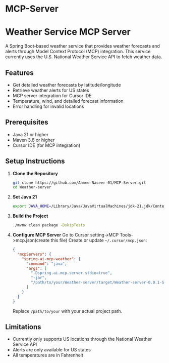 # MCP-Server

# Weather Service MCP Server

A Spring Boot-based weather service that provides weather forecasts and alerts through Model Context Protocol (MCP) integration. This service currently uses the U.S. National Weather Service API to fetch weather data.

## Features

- Get detailed weather forecasts by latitude/longitude
- Retrieve weather alerts for US states
- MCP server integration for Cursor IDE
- Temperature, wind, and detailed forecast information
- Error handling for invalid locations

## Prerequisites

- Java 21 or higher
- Maven 3.6 or higher
- Cursor IDE (for MCP integration)

## Setup Instructions

1. **Clone the Repository**
   ```bash
   git clone https://github.com/Ahmed-Naseer-01/MCP-Server.git
   cd Weather-server
   ```

2. **Set Java 21**
   ```bash
   export JAVA_HOME=/Library/Java/JavaVirtualMachines/jdk-21.jdk/Contents/Home
   ```

3. **Build the Project**
   ```bash
   ./mvnw clean package -DskipTests
   ```

4. **Configure MCP Server**
   Go to Cursor setting->MCP Tools->mcp.json(create this file)
   Create or update `~/.cursor/mcp.json`:
   ```json
   {
     "mcpServers": {
       "spring-ai-mcp-weather": {
         "command": "java",
         "args": [
           "-Dspring.ai.mcp.server.stdio=true",
           "-jar",
           "/path/to/your/Weather-server/target/Weather-server-0.0.1-SNAPSHOT.jar"
         ]
       }
     }
   }
   ```
   Replace `/path/to/your` with your actual project path.
## Limitations

- Currently only supports US locations through the National Weather Service API
- Alerts are only available for US states
- All temperatures are in Fahrenheit
